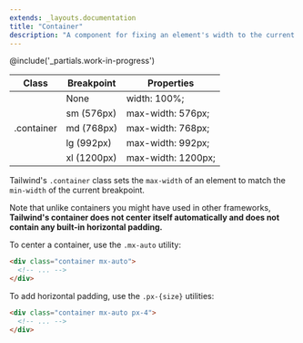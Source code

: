 ```yaml
---
extends: _layouts.documentation
title: "Container"
description: "A component for fixing an element's width to the current breakpoint."
---
```


@include('_partials.work-in-progress')

<div class="border-t border-grey-lighter">
  <table class="w-full text-left table-collapse">
    <colgroup>
      <col class="w-1/4">
      <col class="w-1/4">
      <col class="w-1/2">
    </colgroup>
    <thead>
      <tr>
        <th class="text-sm font-semibold text-grey-darker p-2 bg-grey-lightest">Class</th>
        <th class="text-sm font-semibold text-grey-darker p-2 bg-grey-lightest">Breakpoint</th>
        <th class="text-sm font-semibold text-grey-darker p-2 bg-grey-lightest">Properties</th>
      </tr>
    </thead>
    <tbody class="align-baseline">
      <tr>
        <td class="p-2 border-t border-grey-light font-mono text-xs text-purple-dark" rowspan="5">.container</td>
        <td class="p-2 border-t border-grey-light font-mono text-xs text-grey-dark"><span class="italic">None</span></td>
        <td class="p-2 border-t border-grey-light font-mono text-xs text-blue-dark">width: 100%;</td>
      </tr>
      <tr>
        <td class="p-2 border-t border-grey-light font-mono text-xs text-grey-darker">sm <span class="text-grey-dark italic">(576px)</span></td>
        <td class="p-2 border-t border-grey-light font-mono text-xs text-blue-dark">max-width: 576px;</td>
      </tr>
      <tr>
        <td class="p-2 border-t border-grey-light font-mono text-xs text-grey-darker">md <span class="text-grey-dark italic">(768px)</span></td>
        <td class="p-2 border-t border-grey-light font-mono text-xs text-blue-dark">max-width: 768px;</td>
      </tr>
      <tr>
        <td class="p-2 border-t border-grey-light font-mono text-xs text-grey-darker">lg <span class="text-grey-dark italic">(992px)</span></td>
        <td class="p-2 border-t border-grey-light font-mono text-xs text-blue-dark">max-width: 992px;</td>
      </tr>
      <tr>
        <td class="p-2 border-t border-grey-light font-mono text-xs text-grey-darker">xl <span class="text-grey-dark italic">(1200px)</span></td>
        <td class="p-2 border-t border-grey-light font-mono text-xs text-blue-dark">max-width: 1200px;</td>
      </tr>
    </tbody>
  </table>
</div>

Tailwind's `.container` class sets the `max-width` of an element to match the `min-width` of the current breakpoint.

Note that unlike containers you might have used in other frameworks, **Tailwind's container does not center itself automatically and does not contain any built-in horizontal padding.**

To center a container, use the `.mx-auto` utility:

```html
<div class="container mx-auto">
  <!-- ... -->
</div>
```

To add horizontal padding, use the `.px-{size}` utilities:

```html
<div class="container mx-auto px-4">
  <!-- ... -->
</div>
```
